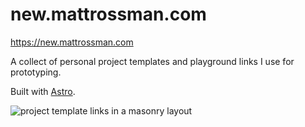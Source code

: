# new.mattrossman.com

https://new.mattrossman.com

A collect of personal project templates and playground links I use for prototyping.

Built with [Astro](https://astro.build/).


![project template links in a masonry layout](https://github.com/user-attachments/assets/0a114db1-1ee2-40f2-b24e-f44cee454fe3)
